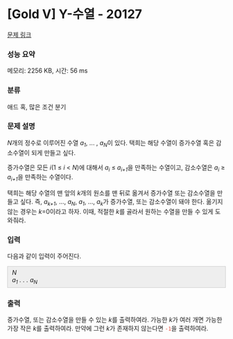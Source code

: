 # [Gold V] Y-수열 - 20127 

[문제 링크](https://www.acmicpc.net/problem/20127) 

### 성능 요약

메모리: 2256 KB, 시간: 56 ms

### 분류

애드 혹, 많은 조건 분기

### 문제 설명

<p><em>N</em>개의 정수로 이루어진 수열 <em>a<sub>1</sub></em>, ... , <em>a<sub>N</sub></em>이 있다. 택희는 해당 수열이 증가수열 혹은 감소수열이 되게 만들고 싶다.</p>

<p>증가수열은 모든 <em>i</em>(1 ≤ <em>i</em> < <em>N</em>)에 대해서 <em>a<sub>i</sub></em> ≤ <em>a<sub>i+1</sub></em>을 만족하는 수열이고, 감소수열은 <em>a<sub>i</sub></em> ≥ <em>a<sub>i+1</sub></em>을 만족하는 수열이다.</p>

<p>택희는 해당 수열의 맨 앞의 <em>k</em>개의 원소를 맨 뒤로 옮겨서 증가수열 또는 감소수열을 만들고 싶다. 즉, <em>a<sub>k+1</sub></em>, ..., <em>a<sub>N</sub></em>, <em>a<sub>1</sub></em>, ..., <em>a<sub>k</sub></em>가 증가수열, 또는 감소수열이 돼야 한다. 옮기지 않는 경우는 <em>k</em>=0이라고 하자. 이때, 적절한 <em>k</em>를 골라서 원하는 수열을 만들 수 있게 도와줘라.</p>

### 입력 

 <p>다음과 같이 입력이 주어진다.</p>

<div style="background:#eeeeee;border:1px solid #cccccc;padding:5px 10px;"><em>N</em><br>
<i>a<sub>1</sub></i> <i>. . .</i> <i>a<sub>N</sub></i></div>

### 출력 

 <p>증가수열, 또는 감소수열을 만들 수 있는 <em>k</em>를 출력하여라. 가능한 <em>k</em>가 여러 개면 가능한 가장 작은 <em>k</em>를 출력하여라. 만약에 그런 <em>k</em>가 존재하지 않는다면 <span style="color:#e74c3c;"><code>-1</code></span>을 출력하여라.</p>

